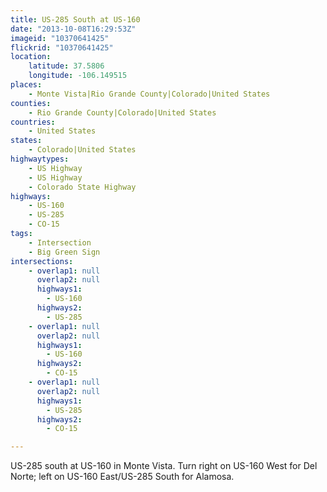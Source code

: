 ```yaml
---
title: US-285 South at US-160
date: "2013-10-08T16:29:53Z"
imageid: "10370641425"
flickrid: "10370641425"
location:
    latitude: 37.5806
    longitude: -106.149515
places:
    - Monte Vista|Rio Grande County|Colorado|United States
counties:
    - Rio Grande County|Colorado|United States
countries:
    - United States
states:
    - Colorado|United States
highwaytypes:
    - US Highway
    - US Highway
    - Colorado State Highway
highways:
    - US-160
    - US-285
    - CO-15
tags:
    - Intersection
    - Big Green Sign
intersections:
    - overlap1: null
      overlap2: null
      highways1:
        - US-160
      highways2:
        - US-285
    - overlap1: null
      overlap2: null
      highways1:
        - US-160
      highways2:
        - CO-15
    - overlap1: null
      overlap2: null
      highways1:
        - US-285
      highways2:
        - CO-15

---
```

US-285 south at US-160 in Monte Vista.  Turn right on US-160 West for Del Norte; left on US-160 East/US-285 South for Alamosa.